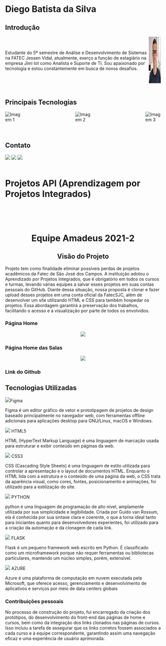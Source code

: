 

<h1>Diego Batista da Silva</h1>

<h2>Introdução</h2>
<div style="display: flex; justify-content: space-between; align-items: center;">
  <div>
    <p>Estudante do 5º semestre de Análise e Desenvolvimento de Sistemas na FATEC Jessen Vidal, atualmente, exerço a função de estagiário na empresa Jimi Iot como Analista e Suporte de TI. Sou apaixonado por tecnologia e estou constantemente em busca de novos desafios.</p>
  </div>
  <div>
    <img src="/foto.png" style="width: 150px; height: 150px;">
  </div>
</div>



</br>
<h2>Principais Tecnologias</h2>

<div style="display: flex; justify-content: space-between;">
    <img src="https://github.com/remojansen/logo.ts/blob/master/ts.png" alt="Imagem 1" style="width: 50px; height: 50px;">
    <img src="https://camo.githubusercontent.com/27d0b117da00485c56d69aef0fa310a3f8a07abecc8aa15fa38c8b78526c60ac/68747470733a2f2f63646e2e6a7364656c6976722e6e65742f67682f64657669636f6e732f64657669636f6e2f69636f6e732f72656163742f72656163742d6f726967696e616c2e737667" alt="Imagem 2" style="width: 50px; height: 50px;">
    <img src="https://camo.githubusercontent.com/442c452cb73752bb1914ce03fce2017056d651a2099696b8594ddf5ccc74825e/68747470733a2f2f63646e2e6a7364656c6976722e6e65742f67682f64657669636f6e732f64657669636f6e2f69636f6e732f6a6176617363726970742f6a6176617363726970742d6f726967696e616c2e737667" alt="Imagem 3" style="width: 50px; height: 50px;">
</div>

</br>
<h2>Contato</h2>
   <a href="https://instagram.com/_diego.bsilva" target="_blank"><img src="https://img.shields.io/badge/-Instagram-%23E4405F?style=for-the-badge&logo=instagram&logoColor=white" target="_blank"></a>
  <a href = "mailto:diegosilva157890@gmail.com"><img src="https://img.shields.io/badge/-Gmail-%23333?style=for-the-badge&logo=gmail&logoColor=white" target="_blank"></a>
  <a href="https://www.linkedin.com/in/diegobatista1/" target="_blank"><img src="https://img.shields.io/badge/-LinkedIn-%230077B5?style=for-the-badge&logo=linkedin&logoColor=white" target="_blank"></a> 
</br></br>
<h1>Projetos API (Aprendizagem por Projetos Integrados) </h1>
</br></br></br>

<div align="center">
  <H1>Equipe Amadeus 2021-2</H1>   <H2>Visão do Projeto</H2>
</div>
<p> Projeto tem como finalidade eliminar possíveis perdas de projetos acadêmicos da Fatec de São José dos Campos. A instituição adotou o Aprendizado por Projetos Integrados, que é obrigatório em todos os cursos e turmas, levando várias equipes a salvar esses projetos em suas contas pessoais do GitHub. Diante dessa situação, nossa proposta é clonar e fazer upload desses projetos em uma conta oficial da FatecSJC, além de desenvolver um site utilizando HTML e CSS para também hospedar os projetos. Essa abordagem garantirá a preservação dos trabalhos, facilitando o acesso e a visualização por parte de todos os envolvidos.</p>

### Página Home

<div align="center">
  <img src="https://user-images.githubusercontent.com/90697929/133859310-9c8fb732-d5c9-4185-ba38-b085acc14040.gif" width="700px"/>
</div>

### Página Home das Salas 

<div align="center">
  <img src="https://user-images.githubusercontent.com/90697929/133859404-5ad2a5fa-a9a9-4f52-a051-2fa4ad1cabf5.gif" width="700px"/>
</div>

### Link do Github

  
## Tecnologias Utilizadas  

<div>
  <img width="50 rem" src="https://cdn.jsdelivr.net/gh/devicons/devicon/icons/figma/figma-original.svg"/>Figma 
  <p>Figma é um editor gráfico de vetor e prototipagem de projetos de design baseado principalmente no navegador web, com ferramentas offline adicionais para aplicações desktop para GNU/Linux, macOS e Windows.</p>
  
  <img width="50 rem" src="https://cdn.jsdelivr.net/gh/devicons/devicon/icons/html5/html5-original.svg"/> HTML5
  <p> HTML (HyperText Markup Language) é uma linguagem de marcação usada para estruturar e exibir conteúdo em páginas da web.</p>

  <img width="50 rem" src="https://cdn.jsdelivr.net/gh/devicons/devicon/icons/css3/css3-original.svg"/> CSS3
  <p>CSS (Cascading Style Sheets) é uma linguagem de estilo utilizada para controlar a apresentação e o layout de documentos HTML. Enquanto o HTML lida com a estrutura e o conteúdo de uma página da web, o CSS trata da aparência visual, como cores, fontes, posicionamento e animações, foi utilizado para a estilização do site.</p>
  
  <img width="50 rem" src="https://cdn.jsdelivr.net/gh/devicons/devicon/icons/python/python-original.svg"/> PYTHON 
  <p>python é uma linguagem de programação de alto nível, amplamente utilizada por sua simplicidade e legibilidade. Criada por Guido van Rossum, ela é conhecida por sua sintaxe clara e coerente, o que a torna ideal tanto para iniciantes quanto para desenvolvedores experientes, foi utilizado para a criação da automação e da clonagem de cada link.</p>
  
  <img width="50 rem" src="https://icons-for-free.com/iconfiles/png/512/Flask-1324888719511065447.png"/> FLASK
  <p>Flask é um pequeno framework web escrito em Python. É classificado como um microframework porque não requer ferramentas ou bibliotecas particulares, mantendo um núcleo simples, porém, extensível.</p>
  
  <img width="50 rem" src="https://seeklogo.com/images/M/microsoft-azure-logo-85055C44BE-seeklogo.com.png"/> AZURE
  <p> Azure é uma plataforma de computação em nuvem executada pela Microsoft, que oferece acesso, gerenciamento e desenvolvimento de aplicativos e serviços por meio de data centers globais</p>
</div>

### Contribuições pessoais
<p>No processo de construção do projeto, fui encarregado da criação dos protótipos, do desenvolvimento do front-end das páginas de home e cursos, bem como da integração dos links clonados nas páginas de cursos. Isso incluiu a tarefa de assegurar que os links corretos fossem associados a cada curso e à equipe correspondente, garantindo assim uma navegação eficaz e uma experiência de usuário aprimorada.</p>
